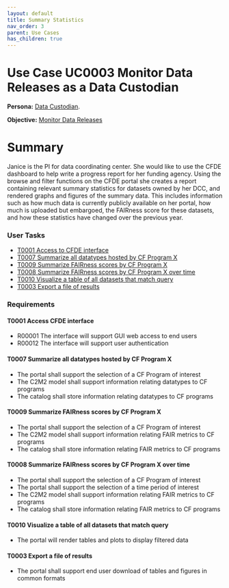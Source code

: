 ```yaml
---
layout: default
title: Summary Statistics
nav_order: 3
parent: Use Cases
has_children: true
---
```

# Use Case UC0003 Monitor Data Releases as a Data Custodian

**Persona:** [Data Custodian](../personas/data-custodian).

**Objective:** [Monitor Data Releases](../objectives/single-dcc-release)

# Summary

Janice is the PI for data coordinating center. She would like
to use the CFDE dashboard to help write a progress report for her funding agency.
Using the browse and filter functions on the CFDE portal she creates a report
containing relevant summary statistics for datasets owned by her DCC, and
rendered graphs and figures of the summary data. This includes information such
as how much data is currently publicly available on her portal, how much is
uploaded but embargoed, the FAIRness score for these datasets, and how these
statistics have changed over the previous year.

### User Tasks

-   [T0001 Access to CFDE interface](#access-cfde-interface)
-   [T0007 Summarize all datatypes hosted by CF Program X](#summarize-all-datatypes-hosted-by-cf-program-x)
-   [T0009 Summarize FAIRness scores by CF Program X](#summarize-fairness-scores-by-cf-program-x)
-   [T0008 Summarize FAIRness scores by CF Program X over time](#summarize-fairness-scores-by-cf-program-x-over-time)
-   [T0010 Visualize a table of all datasets that match query](#visualize-a-table-of-all-datasets-that-match-query)
-   [T0003 Export a file of results](#export-a-file-of-results)

### Requirements

#### T0001 Access CFDE interface

-   R00001 The interface will support GUI web access to end users
-   R00012 The interface will support user authentication


#### T0007 Summarize all datatypes hosted by CF Program X

-   The portal shall support the selection of a CF Program of interest
-   The C2M2 model shall support information relating datatypes to CF programs
-   The catalog shall store information relating datatypes to CF programs


#### T0009 Summarize FAIRness scores by CF Program X

-   The portal shall support the selection of a CF Program of interest
-   The C2M2 model shall support information relating FAIR metrics to CF programs
-   The catalog shall store information relating FAIR metrics to CF programs


#### T0008 Summarize FAIRness scores by CF Program X over time

-   The portal shall support the selection of a CF Program of interest
-   The portal shall support the selection of a time period of interest
-   The C2M2 model shall support information relating FAIR metrics to CF programs
-   The catalog shall store information relating FAIR metrics to CF programs


#### T0010 Visualize a table of all datasets that match query

-   The portal will render tables and plots to display filtered data


#### T0003 Export a file of results

-   The portal shall support end user download of tables and figures in common formats
